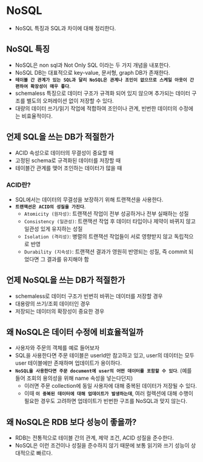 # NoSQL

- NoSQL 특징과 SQL과 차이에 대해 정리한다.

## NoSQL 특징

- NoSQL은 non sql과 Not Only SQL 이라는 두 가지 개념을 내포한다.
- NoSQL DB는 대표적으로 key-value, 문서형, graph DB가 존재한다.
- **`테이블 간 관계가 있는 SQL과 달리 NoSQL은 관계나 조인이 없으므로 스케일 아웃이 간편하여 확장성이 매우 좋다`**.
- schemaless 특징으로 데이터 구조가 규격화 되어 있지 않으며 추가되는 데이터 구조를 별도의 오퍼레이션 없이 저장할 수 있다.
- 대량의 데이터 쓰기/읽기 작업에 적합하여 조인이나 관계, 빈번한 데이터의 수정에는 비효율적이다.

## 언제 SQL을 쓰는 DB가 적절한가

- ACID 속성으로 데이터의 무결성이 중요할 때
- 고정된 schema로 규격화된 데이터를 저장할 때
- 테이블간 관계를 맺어 조인하는 데이터가 많을 때

### ACID란?

- SQL에서는 데이터의 무결성을 보장하기 위해 트랜잭션을 사용한다.
- **`트랜잭션은 ACID의 성질을 가진다`**.
  - `Atomicity (원자성)`: 트랜잭션 작업이 전부 성공하거나 전부 실패하는 성질
  - `Consistency (일관성)`: 트랜잭션 작업 후 데이터 타입이나 제약이 바뀌지 않고 일관성 있게 유지하는 성질
  - `Isolation (격리성)`: 병렬의 트랜잭션 작업들이 서로 영향받지 않고 독립적으로 반영
  - `Durability (지속성)`: 트랜잭션 결과가 영원히 반영되는 성질, 즉 commit 되었다면 그 결과를 유지해야 함

## 언제 NoSQL을 쓰는 DB가 적절한가

- schemaless로 데이터 구조가 빈번히 바뀌는 데이터를 저장할 경우
- 대용량의 쓰기/조회 데이터인 경우
- 저장되는 데이터의 확장성이 중요한 경우

## 왜 NoSQL은 데이터 수정에 비효율적일까

- 사용자와 주문의 객체를 예로 들어보자
- SQL을 사용한다면 주문 테이블은 userId만 참고하고 있고, user의 데이터는 모두 user 테이블에만 존재하며 업데이트가 용이하다.
- **`NoSQL을 사용한다면 주문 document에 user의 어떤 데이터를 포함할 수 있다`**. (예를 들어 조회의 용의성을 위해 name 속성을 넣는다던지)
  - 이러면 주문 collection에 동일 사용자에 대해 중복된 데이터가 저장될 수 있다.
  - 이때 **`이 중복된 데이터에 대해 업데이트가 발생하는데`**, 여러 컬렉션에 대해 수행이 필요한 경우도 고려하면 업데이트가 빈번한 구조를 NoSQL과 맞지 않는다.

## 왜 NoSQL은 RDB 보다 성능이 좋을까?

- RDB는 전통적으로 테이블 간의 관계, 제약 조건, ACID 성질을 준수한다.
- NoSQL은 이런 조건이나 성질을 준수하지 않기 때문에 보통 읽기와 쓰기 성능이 상대적으로 빠르다.
